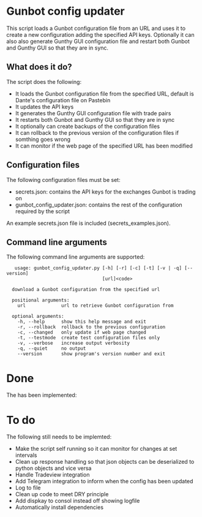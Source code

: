 # Gunbot config updater

This script loads a Gunbot configuration file from an URL and uses it to create a new configuration adding the specified API keys. Optionally it can also also generate Gunthy GUI configuration file and restart both Gunbot and Gunthy GUI so that they are in sync.

## What does it do?

The script does the following:

* It loads the Gunbot configuration file from the specified URL, default is Dante's configuration file on Pastebin
* It updates the API keys
* It generates the Gunthy GUI configuration file with trade pairs
* It restarts both Gunbot and Gunthy GUI so that they are in sync
* It optionally can create backups of the configuration files
* It can rollback to the previous version of the configuration files if somthing goes wrong
* It can monitor if the web page of the specified URL has been modified

## Configuration files

The following configuration files must be set:

* secrets.json: contains the API keys for the exchanges Gunbot is trading on
* gunbot_config_updater.json: contains the rest of the configuration required by the script

An example secrets.json file is included (secrets_examples.json). 

## Command line arguments

The following command line arguments are supported:

```
   usage: gunbot_config_updater.py [-h] [-r] [-c] [-t] [-v | -q] [--version]
                                   [url]<code>

  download a Gunbot configuration from the specified url
 
  positional arguments:
    url             url to retrieve Gunbot configuration from
 
  optional arguments:
    -h, --help      show this help message and exit
    -r, --rollback  rollback to the previous configuration
    -c, --changed   only update if web page changed
    -t, --testmode  create test configuration files only
    -v, --verbose   increase output verbosity
    -q, --quiet     no output
    --version       show program's version number and exit
```

# Done

The has been implemented:

# To do

The following still needs to be implemted:

* Make the script self running so it can monitor for changes at set intervals
* Clean up response handling so that json objects can be deserialized to python objects and vice versa
* Handle Tradeview integration
* Add Telegram integration to inform when the config has been updated
* Log to file
* Clean up code to meet DRY principle
* Add dispkay to consol instead off showing logfile
* Automatically install dependencies

